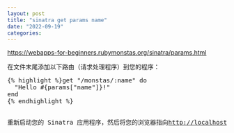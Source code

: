```yaml
---
layout: post
title: "sinatra get params name"
date: "2022-09-19"
categories: 
---
```

<p><a href="https://webapps-for-beginners.rubymonstas.org/sinatra/params.html">https://webapps-for-beginners.rubymonstas.org/sinatra/params.html</a></p>

<p>在文件末尾添加以下路由（请求处理程序）到您的程序：</p>

<pre class="highlight ruby">
{% highlight %}<span class="n">get</span> <span class="s2">&quot;/monstas/:name&quot;</span> <span class="k">do</span>
  <span class="s2">&quot;Hello </span><span class="si">#{</span><span class="n">params</span><span class="p">[</span><span class="s2">&quot;name&quot;</span><span class="p">]</span><span class="si">}</span><span class="s2">!&quot;</span>
<span class="k">end</span>
{% endhighlight %}

<p>重新启动您的 Sinatra 应用程序，然后将您的浏览器指向<a href="http://localhost:4567/monstas/monstas">http://localhost:4567/monstas/monstas</a>.</p>

